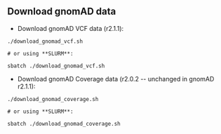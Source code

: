 ## Download gnomAD data

- Download gnomAD VCF data (r2.1.1):
```
./download_gnomad_vcf.sh

# or using **SLURM**:

sbatch ./download_gnomad_vcf.sh
```

- Download gnomAD Coverage data (r2.0.2 -- unchanged in gnomAD r2.1.1):
```
./download_gnomad_coverage.sh

# or using **SLURM**:

sbatch ./download_gnomad_coverage.sh
```
